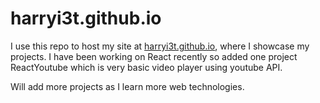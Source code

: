 # harryi3t.github.io

I use this repo to host my site at [harryi3t.github.io][site], where I showcase my projects.
I have been working on React recently so added one project ReactYoutube which is very basic video player using youtube API.

Will add more projects as I learn more web technologies.

[site]: https://harryi3t.github.io/r